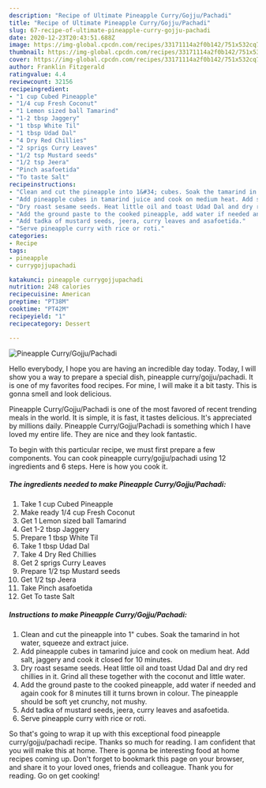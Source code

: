 ```yaml
---
description: "Recipe of Ultimate Pineapple Curry/Gojju/Pachadi"
title: "Recipe of Ultimate Pineapple Curry/Gojju/Pachadi"
slug: 67-recipe-of-ultimate-pineapple-curry-gojju-pachadi
date: 2020-12-23T20:43:51.688Z
image: https://img-global.cpcdn.com/recipes/33171114a2f0b142/751x532cq70/pineapple-currygojjupachadi-recipe-main-photo.jpg
thumbnail: https://img-global.cpcdn.com/recipes/33171114a2f0b142/751x532cq70/pineapple-currygojjupachadi-recipe-main-photo.jpg
cover: https://img-global.cpcdn.com/recipes/33171114a2f0b142/751x532cq70/pineapple-currygojjupachadi-recipe-main-photo.jpg
author: Franklin Fitzgerald
ratingvalue: 4.4
reviewcount: 32156
recipeingredient:
- "1 cup Cubed Pineapple"
- "1/4 cup Fresh Coconut"
- "1 Lemon sized ball Tamarind"
- "1-2 tbsp Jaggery"
- "1 tbsp White Til"
- "1 tbsp Udad Dal"
- "4 Dry Red Chillies"
- "2 sprigs Curry Leaves"
- "1/2 tsp Mustard seeds"
- "1/2 tsp Jeera"
- "Pinch asafoetida"
- "To taste Salt"
recipeinstructions:
- "Clean and cut the pineapple into 1&#34; cubes. Soak the tamarind in hot water, squeeze and extract juice."
- "Add pineapple cubes in tamarind juice and cook on medium heat. Add salt, jaggery and cook it closed for 10 minutes."
- "Dry roast sesame seeds. Heat little oil and toast Udad Dal and dry red chillies in it. Grind all these together with the coconut and little water."
- "Add the ground paste to the cooked pineapple, add water if needed and again cook for 8 minutes till it turns brown in colour. The pineapple should be soft yet crunchy, not mushy."
- "Add tadka of mustard seeds, jeera, curry leaves and asafoetida."
- "Serve pineapple curry with rice or roti."
categories:
- Recipe
tags:
- pineapple
- currygojjupachadi

katakunci: pineapple currygojjupachadi 
nutrition: 248 calories
recipecuisine: American
preptime: "PT38M"
cooktime: "PT42M"
recipeyield: "1"
recipecategory: Dessert

---
```



![Pineapple Curry/Gojju/Pachadi](https://img-global.cpcdn.com/recipes/33171114a2f0b142/751x532cq70/pineapple-currygojjupachadi-recipe-main-photo.jpg)

Hello everybody, I hope you are having an incredible day today. Today, I will show you a way to prepare a special dish, pineapple curry/gojju/pachadi. It is one of my favorites food recipes. For mine, I will make it a bit tasty. This is gonna smell and look delicious.



Pineapple Curry/Gojju/Pachadi is one of the most favored of recent trending meals in the world. It is simple, it is fast, it tastes delicious. It's appreciated by millions daily. Pineapple Curry/Gojju/Pachadi is something which I have loved my entire life. They are nice and they look fantastic.


To begin with this particular recipe, we must first prepare a few components. You can cook pineapple curry/gojju/pachadi using 12 ingredients and 6 steps. Here is how you cook it.

<!--inarticleads1-->

##### The ingredients needed to make Pineapple Curry/Gojju/Pachadi:

1. Take 1 cup Cubed Pineapple
1. Make ready 1/4 cup Fresh Coconut
1. Get 1 Lemon sized ball Tamarind
1. Get 1-2 tbsp Jaggery
1. Prepare 1 tbsp White Til
1. Take 1 tbsp Udad Dal
1. Take 4 Dry Red Chillies
1. Get 2 sprigs Curry Leaves
1. Prepare 1/2 tsp Mustard seeds
1. Get 1/2 tsp Jeera
1. Take Pinch asafoetida
1. Get To taste Salt




<!--inarticleads2-->

##### Instructions to make Pineapple Curry/Gojju/Pachadi:

1. Clean and cut the pineapple into 1&#34; cubes. Soak the tamarind in hot water, squeeze and extract juice.
1. Add pineapple cubes in tamarind juice and cook on medium heat. Add salt, jaggery and cook it closed for 10 minutes.
1. Dry roast sesame seeds. Heat little oil and toast Udad Dal and dry red chillies in it. Grind all these together with the coconut and little water.
1. Add the ground paste to the cooked pineapple, add water if needed and again cook for 8 minutes till it turns brown in colour. The pineapple should be soft yet crunchy, not mushy.
1. Add tadka of mustard seeds, jeera, curry leaves and asafoetida.
1. Serve pineapple curry with rice or roti.




So that's going to wrap it up with this exceptional food pineapple curry/gojju/pachadi recipe. Thanks so much for reading. I am confident that you will make this at home. There is gonna be interesting food at home recipes coming up. Don't forget to bookmark this page on your browser, and share it to your loved ones, friends and colleague. Thank you for reading. Go on get cooking!
